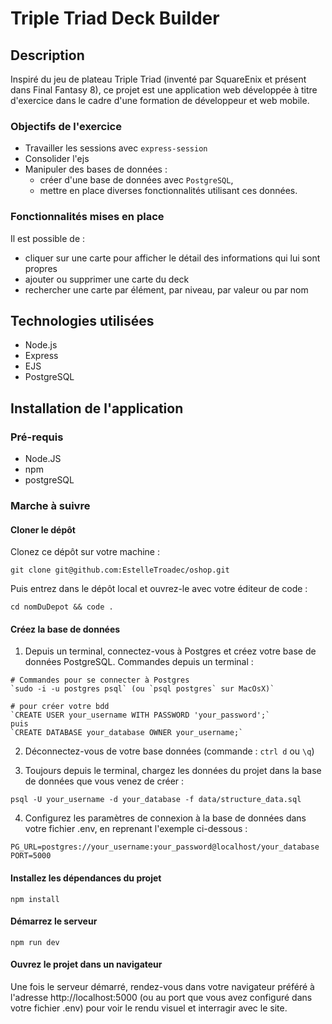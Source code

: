 # Triple Triad Deck Builder

## Description

Inspiré du jeu de plateau Triple Triad (inventé par SquareEnix et présent dans Final Fantasy 8), ce projet est une application web développée à titre d'exercice dans le cadre d'une formation de développeur et web mobile.

### Objectifs de l'exercice

- Travailler les sessions avec `express-session`
- Consolider l'ejs
- Manipuler des bases de données :
  - créer d'une base de données avec `PostgreSQL`,
  - mettre en place diverses fonctionnalités utilisant ces données.
 
### Fonctionnalités mises en place

Il est possible de :
- cliquer sur une carte pour afficher le détail des informations qui lui sont propres
- ajouter ou supprimer une carte du deck
- rechercher une carte par élément, par niveau, par valeur ou par nom


## Technologies utilisées

- Node.js
- Express
- EJS
- PostgreSQL

## Installation de l'application
  
### Pré-requis

- Node.JS
- npm
- postgreSQL

### Marche à suivre

#### Cloner le dépôt

Clonez ce dépôt sur votre machine :

```shell
git clone git@github.com:EstelleTroadec/oshop.git
```

Puis entrez dans le dépôt local et ouvrez-le avec votre éditeur de code :

```shell
cd nomDuDepot && code .
```

#### Créez la base de données

1. Depuis un terminal, connectez-vous à Postgres et créez votre base de données PostgreSQL. Commandes depuis un terminal :

```shell
# Commandes pour se connecter à Postgres
`sudo -i -u postgres psql` (ou `psql postgres` sur MacOsX)`

# pour créer votre bdd
`CREATE USER your_username WITH PASSWORD 'your_password';`
puis
`CREATE DATABASE your_database OWNER your_username;`
```

2. Déconnectez-vous de votre base données (commande : `ctrl d` ou `\q`)

3. Toujours depuis le terminal, chargez les données du projet dans la base de données que vous venez de créer :

```shell
psql -U your_username -d your_database -f data/structure_data.sql
```

4. Configurez les paramètres de connexion à la base de données dans votre fichier .env, en reprenant l'exemple ci-dessous :

``` shell
PG_URL=postgres://your_username:your_password@localhost/your_database
PORT=5000
````

#### Installez les dépendances du projet

``` shell
npm install
```

#### Démarrez le serveur

```shell
npm run dev
````

#### Ouvrez le projet dans un navigateur

Une fois le serveur démarré, rendez-vous dans votre navigateur préféré à l'adresse http://localhost:5000 (ou au port que vous avez configuré dans votre fichier .env) pour voir le rendu visuel et interragir avec le site.
